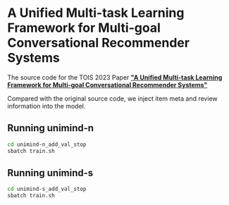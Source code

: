 # A Unified Multi-task Learning Framework for Multi-goal Conversational Recommender Systems
The source code for the TOIS 2023 Paper [**"A Unified Multi-task Learning Framework for Multi-goal Conversational Recommender Systems"**](https://dl.acm.org/doi/10.1145/3570640)

Compared with the original source code, we inject item meta and review information into the model.


## Running unimind-n
```bash
cd unimind-n_add_val_stop
sbatch train.sh
```

## Running unimind-s
```bash
cd unimind-s_add_val_stop
sbatch train.sh
```
